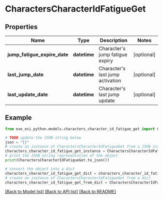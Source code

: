 # CharactersCharacterIdFatigueGet


## Properties

Name | Type | Description | Notes
------------ | ------------- | ------------- | -------------
**jump_fatigue_expire_date** | **datetime** | Character&#39;s jump fatigue expiry | [optional] 
**last_jump_date** | **datetime** | Character&#39;s last jump activation | [optional] 
**last_update_date** | **datetime** | Character&#39;s last jump update | [optional] 

## Example

```python
from eve_esi_python.models.characters_character_id_fatigue_get import CharactersCharacterIdFatigueGet

# TODO update the JSON string below
json = "{}"
# create an instance of CharactersCharacterIdFatigueGet from a JSON string
characters_character_id_fatigue_get_instance = CharactersCharacterIdFatigueGet.from_json(json)
# print the JSON string representation of the object
print(CharactersCharacterIdFatigueGet.to_json())

# convert the object into a dict
characters_character_id_fatigue_get_dict = characters_character_id_fatigue_get_instance.to_dict()
# create an instance of CharactersCharacterIdFatigueGet from a dict
characters_character_id_fatigue_get_from_dict = CharactersCharacterIdFatigueGet.from_dict(characters_character_id_fatigue_get_dict)
```
[[Back to Model list]](../README.md#documentation-for-models) [[Back to API list]](../README.md#documentation-for-api-endpoints) [[Back to README]](../README.md)


